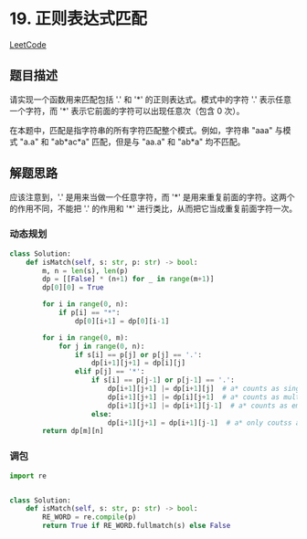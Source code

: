 
# 19. 正则表达式匹配

[LeetCode](https://leetcode-cn.com/problems/zheng-ze-biao-da-shi-pi-pei-lcof/)

## 题目描述

请实现一个函数用来匹配包括 '.' 和 '\*' 的正则表达式。模式中的字符 '.' 表示任意一个字符，而 '\*' 表示它前面的字符可以出现任意次（包含 0 次）。

在本题中，匹配是指字符串的所有字符匹配整个模式。例如，字符串 "aaa" 与模式 "a.a" 和 "ab\*ac\*a" 匹配，但是与 "aa.a" 和 "ab\*a" 均不匹配。

## 解题思路

应该注意到，'.' 是用来当做一个任意字符，而 '\*' 是用来重复前面的字符。这两个的作用不同，不能把 '.' 的作用和 '\*' 进行类比，从而把它当成重复前面字符一次。

### 动态规划

```python
class Solution:
    def isMatch(self, s: str, p: str) -> bool:
        m, n = len(s), len(p)
        dp = [[False] * (n+1) for _ in range(m+1)]
        dp[0][0] = True

        for i in range(0, n):
            if p[i] == "*":
                dp[0][i+1] = dp[0][i-1]

        for i in range(0, m):
            for j in range(0, n):
                if s[i] == p[j] or p[j] == '.':
                    dp[i+1][j+1] = dp[i][j]
                elif p[j] == '*':
                    if s[i] == p[j-1] or p[j-1] == '.':
                        dp[i+1][j+1] |= dp[i+1][j]  # a* counts as single a
                        dp[i+1][j+1] |= dp[i][j+1]  # a* counts as multiply a
                        dp[i+1][j+1] |= dp[i+1][j-1]  # a* counts as empty
                    else:
                        dp[i+1][j+1] = dp[i+1][j-1]  # a* only coutss as empty
        return dp[m][n]
```

### 调包

```python
import re


class Solution:
    def isMatch(self, s: str, p: str) -> bool:
        RE_WORD = re.compile(p)
        return True if RE_WORD.fullmatch(s) else False
```
